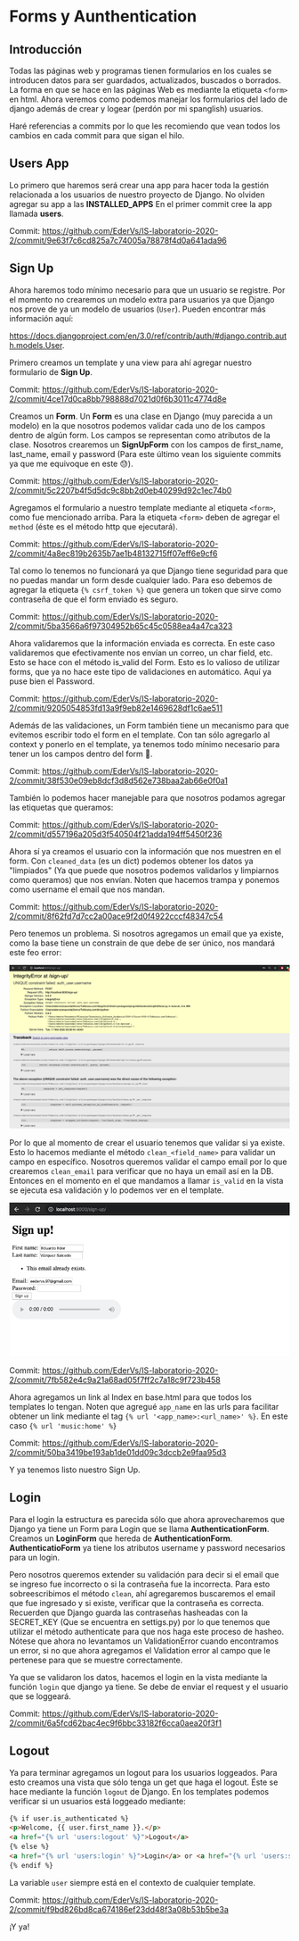 # Forms y Aunthentication

## Introducción

Todas las páginas web y programas tienen formularios en los cuales se introducen datos para ser guardados, actualizados, buscados o borrados.
La forma en que se hace en las páginas Web es mediante la etiqueta `<form>` en html. Ahora veremos como podemos manejar los formularios del lado de django además de crear y logear (perdón por mi spanglish) usuarios.

Haré referencias a commits por lo que les recomiendo que vean todos los cambios en cada commit para que sigan el hilo.

## Users App

Lo primero que haremos será crear una app para hacer toda la gestión relacionada a los usuarios de nuestro proyecto de Django.
No olviden agregar su app a las **INSTALLED_APPS**
En el primer commit cree la app llamada **users**.

Commit: <https://github.com/EderVs/IS-laboratorio-2020-2/commit/9e63f7c6cd825a7c74005a78878f4d0a641ada96>

## Sign Up

Ahora haremos todo mínimo necesario para que un usuario se registre.
Por el momento no crearemos un modelo extra para usuarios ya que Django nos prove de ya un modelo de usuarios (`User`). Pueden encontrar más información aquí:

<https://docs.djangoproject.com/en/3.0/ref/contrib/auth/#django.contrib.auth.models.User>.

Primero creamos un template y una view para ahí agregar nuestro formulario de **Sign Up**.

Commit: <https://github.com/EderVs/IS-laboratorio-2020-2/commit/4ce17d0ca8bb798888d7021d0f6b3011c4774d8e>

Creamos un **Form**. Un **Form** es una clase en Django (muy parecida a un modelo) en la que nosotros podemos validar cada uno de los campos dentro de algún form. Los campos se representan como atributos de la clase. Nosotros crearemos un **SignUpForm** con los campos de first_name, last_name, email y password (Para este último vean los siguiente commits ya que me equivoque en este :sweat:).

Commit: <https://github.com/EderVs/IS-laboratorio-2020-2/commit/5c2207b4f5d5dc9c8bb2d0eb40299d92c1ec74b0>

Agregamos el formulario a nuestro template mediante al etiqueta `<form>`, como fue mencionado arriba. Para la etiqueta `<form>` deben de agregar el `method` (éste es el método http que ejecutará).

Commit: <https://github.com/EderVs/IS-laboratorio-2020-2/commit/4a8ec819b2635b7ae1b48132715ff07eff6e9cf6>

Tal como lo tenemos no funcionará ya que Django tiene seguridad para que no puedas mandar un form desde cualquier lado. Para eso debemos de agregar la etiqueta `{% csrf_token %}` que genera un token que sirve como contraseña de que el form enviado es seguro.

Commit: <https://github.com/EderVs/IS-laboratorio-2020-2/commit/5ba3566a6f97304952b65c45c0588ea4a47ca323>

Ahora validaremos que la información enviada es correcta. En este caso validaremos que efectivamente nos envían un correo, un char field, etc. Esto se hace con el método is_valid del Form. Esto es lo valioso de utilizar forms, que ya no hace este tipo de validaciones en automático. Aquí ya puse bien el Password.

Commit: <https://github.com/EderVs/IS-laboratorio-2020-2/commit/9205054853fd13a9f9eb82e1469628df1c6ae511>

Además de las validaciones, un Form también tiene un mecanismo para que evitemos escribir todo el form en el template. Con tan sólo agregarlo al context y ponerlo en el template, ya tenemos todo mínimo necesario para tener un los campos dentro del form :raised_hands:.

Commit: <https://github.com/EderVs/IS-laboratorio-2020-2/commit/38f530e09eb8dcf3d8d562e738baa2ab66e0f0a1>

También lo podemos hacer manejable para que nosotros podamos agregar las etiquetas que queramos:

Commit: <https://github.com/EderVs/IS-laboratorio-2020-2/commit/d557196a205d3f540504f21adda194ff5450f236>

Ahora sí ya creamos el usuario con la información que nos muestren en el form. Con `cleaned_data` (es un dict) podemos obtener los datos ya "limpiados" (Ya que puede que nosotros podemos validarlos y limpiarnos como queramos) que nos envían. Noten que hacemos trampa y ponemos como username el email que nos mandan.

Commit: <https://github.com/EderVs/IS-laboratorio-2020-2/commit/8f62fd7d7cc2a00ace9f2d0f4922cccf48347c54>

Pero tenemos un problema. Si nosotros agregamos un email que ya existe, como la base tiene un constrain de que debe de ser único, nos mandará este feo error:

![Integrity Error](img/integrity_error.jpg)

Por lo que al momento de crear el usuario tenemos que validar si ya existe. Esto lo hacemos mediante el método `clean_<field_name>` para validar un campo en específico. Nosotros queremos validar el campo email por lo que crearemos `clean_email` para verificar que no haya un email así en la DB. Entonces en el momento en el que mandamos a llamar `is_valid` en la vista se ejecuta esa validación y lo podemos ver en el template.

![Email already exists](img/email_exists.png)

Commit: <https://github.com/EderVs/IS-laboratorio-2020-2/commit/7fb582e4c9a21a68ad05f7ff2c7a18c9f723b458>

Ahora agregamos un link al Index en base.html para que todos los templates lo tengan. Noten que agregué `app_name` en las urls para facilitar obtener un link mediante el tag `{% url '<app_name>:<url_name>' %}`. En este caso `{% url 'music:home' %}`

Commit: <https://github.com/EderVs/IS-laboratorio-2020-2/commit/50ba3419be193ab1de01dd09c3dccb2e9faa95d3>

Y ya tenemos listo nuestro Sign Up.

## Login

Para el login la estructura es parecida sólo que ahora aprovecharemos que Django ya tiene un Form para Login que se llama **AuthenticationForm**. Creamos un **LoginForm** que hereda de **AuthenticationForm**. **AuthenticatioForm** ya tiene los atributos username y password necesarios para un login.

Pero nosotros queremos extender su validación para decir si el email que se ingreso fue incorrecto o si la contraseña fue la incorrecta. Para esto sobreescribimos el método `clean`, ahí agregaremos buscaremos el email que fue ingresado y si existe, verificar que la contraseña es correcta. Recuerden que Django guarda las contraseñas hasheadas con la SECRET_KEY (Que se encuentra en settigs.py) por lo que tenemos que utilizar el método authenticate para que nos haga este proceso de hasheo.
Nótese que ahora no levantamos un ValidationError cuando encontramos un error, si no que ahora agregamos el Validation error al campo que le pertenese para que se muestre correctamente.

Ya que se validaron los datos, hacemos el login en la vista mediante la función `login` que django ya tiene. Se debe de enviar el request y el usuario que se loggeará.

Commit: <https://github.com/EderVs/IS-laboratorio-2020-2/commit/6a5fcd62bac4ec9f6bbc33182f6cca0aea20f3f1>

## Logout

Ya para terminar agregamos un logout para los usuarios loggeados.
Para esto creamos una vista que sólo tenga un get que haga el logout.
Éste se hace mediante la función `logout` de Django.
En los templates podemos verificar si un usuarios está loggeado mediante:

```html
{% if user.is_authenticated %}
<p>Welcome, {{ user.first_name }}.</p>
<a href="{% url 'users:logout' %}">Logout</a>
{% else %}
<a href="{% url 'users:login' %}">Login</a> or <a href="{% url 'users:sign_up'%}">Sign Up</a>
{% endif %}
```

La variable `user` siempre está en el contexto de cualquier template.

Commit: <https://github.com/EderVs/IS-laboratorio-2020-2/commit/f9bd826bd8ca674186ef23dd48f3a08b53b5be3a>

¡Y ya!
